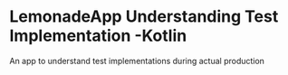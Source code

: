 # LemonadeApp Understanding Test Implementation -Kotlin
An app to understand test implementations during actual production
